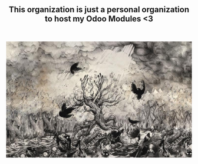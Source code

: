 <h2 align="center">This organization is just a personal organization to host my Odoo Modules &lt;3</h2>
<br>

<p align="center"><img src="hero_banner.jpg"/></p>
<br>
